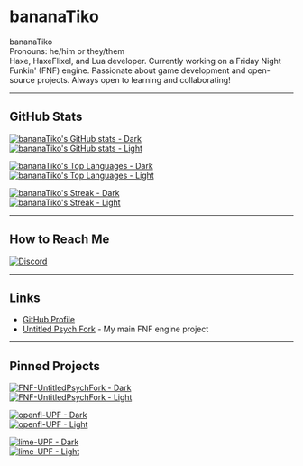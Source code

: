 # bananaTiko

bananaTiko  
Pronouns: he/him or they/them  
Haxe, HaxeFlixel, and Lua developer. Currently working on a Friday Night Funkin' (FNF) engine. Passionate about game development and open-source projects. Always open to learning and collaborating!

---

## GitHub Stats

[![bananaTiko's GitHub stats - Dark](https://github-readme-stats.vercel.app/api?username=bananaTiko&show_icons=true&theme=dark&hide_border=true#gh-dark-mode-only)](https://github.com/anuraghazra/github-readme-stats#gh-dark-mode-only)  
[![bananaTiko's GitHub stats - Light](https://github-readme-stats.vercel.app/api?username=bananaTiko&show_icons=true&theme=default&hide_border=true#gh-light-mode-only)](https://github.com/anuraghazra/github-readme-stats#gh-light-mode-only)  

[![bananaTiko's Top Languages - Dark](https://github-readme-stats.vercel.app/api/top-langs/?username=bananaTiko&layout=compact&theme=dark&hide_border=true#gh-dark-mode-only)](https://github.com/anuraghazra/github-readme-stats#gh-dark-mode-only)  
[![bananaTiko's Top Languages - Light](https://github-readme-stats.vercel.app/api/top-langs/?username=bananaTiko&layout=compact&theme=default&hide_border=true#gh-light-mode-only)](https://github.com/anuraghazra/github-readme-stats#gh-light-mode-only)  

[![bananaTiko's Streak - Dark](https://streak-stats.demolab.com?user=bananaTiko&theme=dark&hide_border=true#gh-dark-mode-only)](https://streak-stats.demolab.com?user=bananaTiko&theme=dark&hide_border=true)  
[![bananaTiko's Streak - Light](https://streak-stats.demolab.com?user=bananaTiko&theme=default&hide_border=true#gh-light-mode-only)](https://streak-stats.demolab.com?user=bananaTiko&theme=default&hide_border=true)

---

## How to Reach Me

[![Discord](https://skillicons.dev/icons?i=discord&theme=dark)](https://discordapp.com/users/990121240062730250)

---

## Links

- [GitHub Profile](https://github.com/bananaTiko)
- [Untitled Psych Fork](https://github.com/Untitled-Psych-Fork) - My main FNF engine project

---

## Pinned Projects

<!-- FNF-UntitledPsychFork -->
[![FNF-UntitledPsychFork - Dark](https://github-readme-stats.vercel.app/api/pin/?username=bananaTiko&repo=FNF-UntitledPsychFork&theme=dark&hide_border=true#gh-dark-mode-only)](https://github.com/bananaTiko/FNF-UntitledPsychFork)  
[![FNF-UntitledPsychFork - Light](https://github-readme-stats.vercel.app/api/pin/?username=bananaTiko&repo=FNF-UntitledPsychFork&theme=default&hide_border=true#gh-light-mode-only)](https://github.com/bananaTiko/FNF-UntitledPsychFork)  

<!-- openfl-UPF -->
[![openfl-UPF - Dark](https://github-readme-stats.vercel.app/api/pin/?username=Untitled-Psych-Fork&repo=openfl-UPF&theme=dark&hide_border=true#gh-dark-mode-only)](https://github.com/Untitled-Psych-Fork/openfl-UPF)  
[![openfl-UPF - Light](https://github-readme-stats.vercel.app/api/pin/?username=Untitled-Psych-Fork&repo=openfl-UPF&theme=default&hide_border=true#gh-light-mode-only)](https://github.com/Untitled-Psych-Fork/openfl-UPF)  

<!-- lime-UPF -->
[![lime-UPF - Dark](https://github-readme-stats.vercel.app/api/pin/?username=Untitled-Psych-Fork&repo=lime-UPF&theme=dark&hide_border=true#gh-dark-mode-only)](https://github.com/Untitled-Psych-Fork/lime-UPF)  
[![lime-UPF - Light](https://github-readme-stats.vercel.app/api/pin/?username=Untitled-Psych-Fork&repo=lime-UPF&theme=default&hide_border=true#gh-light-mode-only)](https://github.com/Untitled-Psych-Fork/lime-UPF)
